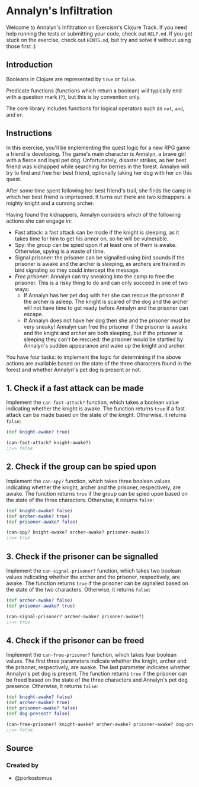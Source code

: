 # Annalyn's Infiltration

Welcome to Annalyn's Infiltration on Exercism's Clojure Track.
If you need help running the tests or submitting your code, check out `HELP.md`.
If you get stuck on the exercise, check out `HINTS.md`, but try and solve it without using those first :)

## Introduction

Booleans in Clojure are represented by `true` or `false`.

Predicate functions (functions which return a boolean) will typically end with a question mark (`?`), but this is by convention only.

The core library includes functions for logical operators such as `not`, `and`, and `or`.

## Instructions

In this exercise, you'll be implementing the quest logic for a new RPG game a friend is developing. The game's main character is Annalyn, a brave girl with a fierce and loyal pet dog. Unfortunately, disaster strikes, as her best friend was kidnapped while searching for berries in the forest. Annalyn will try to find and free her best friend, optionally taking her dog with her on this quest.

After some time spent following her best friend's trail, she finds the camp in which her best friend is imprisoned. It turns out there are two kidnappers: a mighty knight and a cunning archer.

Having found the kidnappers, Annalyn considers which of the following actions she can engage in:

- Fast attack: a fast attack can be made if the knight is sleeping, as it takes time for him to get his armor on, so he will be vulnerable.
- Spy: the group can be spied upon if at least one of them is awake. Otherwise, spying is a waste of time.
- Signal prisoner: the prisoner can be signalled using bird sounds if the prisoner is awake and the archer is sleeping, as archers are trained in bird signaling so they could intercept the message.
- _Free prisoner_: Annalyn can try sneaking into the camp to free the prisoner.
  This is a risky thing to do and can only succeed in one of two ways:
  - If Annalyn has her pet dog with her she can rescue the prisoner if the archer is asleep.
    The knight is scared of the dog and the archer will not have time to get ready before Annalyn and the prisoner can escape.
  - If Annalyn does not have her dog then she and the prisoner must be very sneaky!
    Annalyn can free the prisoner if the prisoner is awake and the knight and archer are both sleeping, but if the prisoner is sleeping they can't be rescued: the prisoner would be startled by Annalyn's sudden appearance and wake up the knight and archer.

You have four tasks: to implement the logic for determining if the above actions are available based on the state of the three characters found in the forest and whether Annalyn's pet dog is present or not.

## 1. Check if a fast attack can be made

Implement the `can-fast-attack?` function, which takes a boolean value indicating whether the knight is awake. The function returns `true` if a fast attack can be made based on the state of the knight. Otherwise, it returns `false`:

```clojure
(def knight-awake? true)

(can-fast-attack? knight-awake?)
;;=> false
```

## 2. Check if the group can be spied upon

Implement the `can-spy?` function, which takes three boolean values indicating whether the knight, archer and the prisoner, respectively, are awake. The function returns `true` if the group can be spied upon based on the state of the three characters. Otherwise, it returns `false`:

```clojure
(def knight-awake? false)
(def archer-awake? true)
(def prisoner-awake? false)

(can-spy? knight-awake? archer-awake? prisoner-awake?)
;;=> true
```

## 3. Check if the prisoner can be signalled

Implement the `can-signal-prisoner?` function, which takes two boolean values indicating whether the archer and the prisoner, respectively, are awake. The function returns `true` if the prisoner can be signalled based on the state of the two characters. Otherwise, it returns `false`:

```clojure
(def archer-awake? false)
(def prisoner-awake? true)

(can-signal-prisoner? archer-awake? prisoner-awake?)
;;=> true
```

## 4. Check if the prisoner can be freed

Implement the `can-free-prisoner?` function, which takes four boolean values. The first three parameters indicate whether the knight, archer and the prisoner, respectively, are awake. The last parameter indicates whether Annalyn's pet dog is present. The function returns `true` if the prisoner can be freed based on the state of the three characters and Annalyn's pet dog presence. Otherwise, it returns `false`:

```clojure
(def knight-awake? false)
(def archer-awake? true)
(def prisoner-awake? false)
(def dog-present? false)

(can-free-prisoner? knight-awake? archer-awake? prisoner-awake? dog-present?)
;;=> false
```

## Source

### Created by

- @porkostomus
